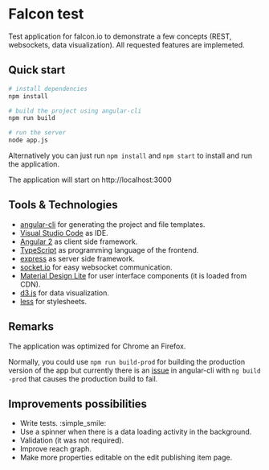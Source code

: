 # Falcon test

Test application for falcon.io to demonstrate a few concepts (REST, websockets, data visualization).
All requested features are implemeted.

## Quick start
``` bash
# install dependencies
npm install

# build the project using angular-cli
npm run build

# run the server
node app.js
```

Alternatively you can just run `npm install` and `npm start` to install and run the application.

The application will start on http://localhost:3000

## Tools & Technologies

- [angular-cli](https://github.com/angular/angular-cli) for generating the project and file templates.
- [Visual Studio Code](https://code.visualstudio.com/) as IDE.
- [Angular 2](https://angular.io/) as client side framework.
- [TypeScript](https://www.typescriptlang.org/) as programming language of the frontend.
- [express](http://expressjs.com/) as server side framework.
- [socket.io](http://socket.io/) for easy websocket communication.
- [Material Design Lite](https://getmdl.io/) for user interface components (it is loaded from CDN).
- [d3.js](https://d3js.org/) for data visualization.
- [less](http://lesscss.org/) for stylesheets.

## Remarks

The application was optimized for Chrome an Firefox.

Normally, you could use `npm run build-prod` for building the production version of the app
but currently there is an [issue](https://github.com/angular/angular-cli/issues/1068) in angular-cli with `ng build -prod` that causes the production build to fail.

## Improvements possibilities

- Write tests. :simple_smile:
- Use a spinner when there is a data loading activity in the background.
- Validation (it was not required).
- Improve reach graph.
- Make more properties editable on the edit publishing item page. 
